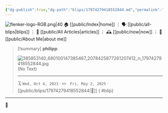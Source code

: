 ```yaml
---
{"dg-publish":true,"dg-path":"blips/17974279418552844.md","permalink":"/blips/17974279418552844/","title":"philipp on instagram @ 2023-10-04"}
---
```



<div class="transclusion internal-embed is-loaded"><div class="markdown-embed">




![flenker-logo-RGB.png|40](/img/user/attachments/flenker-logo-RGB.png)
🏠 [[public/Index\|home]]  ⋮ 🗣️ [[public/all-blips\|blips]] ⋮  📝 [[public/All Articles\|articles]]  ⋮ 🕰️ [[public/now\|now]] ⋮ 🪪 [[public/About Me\|about me]]


</div></div>


> [!summary] **philipp**:
>
> ![385853140_680100147385467_2078425877261207412_n_17974279418552844.jpg](/img/user/attachments/385853140_680100147385467_2078425877261207412_n_17974279418552844.jpg)
> (No Text)
> - - -
>
> 🗓️ <code>Wed, Oct 4, 2023</code>  · ✏️ <code> Fri, May 2, 2025</code>  · [[public/blips/17974279418552844\|🔗]]
{ #blip}


- - -

 👾
